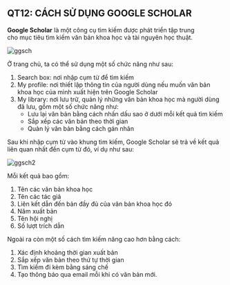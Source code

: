 <h2>QT12: CÁCH SỬ DỤNG GOOGLE SCHOLAR</h2>

<b>Google Scholar</b> là một công cụ tìm kiếm được phát triển tập trung <br> cho mục tiêu tìm kiếm văn bản khoa học và tài nguyên học thuật.

![ggsch](https://www.genengnews.com/wp-content/uploads/2020/05/BestWeb_GoogleScholar-1024x576.jpg)

Ở trang chủ, ta có thể sử dụng một số chức năng như sau:
1. Search box: nơi nhập cụm từ để tìm kiếm
2. My profile: nơi thiết lập thông tin của người dùng nếu muốn văn bản khoa học của mình xuất hiện trên Google Scholar
3. My library: nơi lưu trữ, quản lý những văn bản khoa học mà người dùng đã lưu, gồm một số chức năng như:
	* Lưu lại văn bản bằng cách nhấn dấu sao ở dưới mỗi kết quả tìm kiếm
	* Sắp xếp các văn bản theo thời gian
	* Quản lý văn bản bằng cách gán nhãn

Sau khi nhập cụm từ vào khung tìm kiếm, Google Scholar sẽ trả về kết quả liên quan nhất đến cụm từ đó, ví dụ như sau:

![ggsch2](https://www.researchgate.net/profile/Joeran-Beel/publication/320673378/figure/fig2/AS:667857784426508@1536241112889/Google-Scholars-Related-article-feature.ppm)

Mỗi kết quả bao gồm:
1. Tên các văn bản khoa học
2. Tên các tác giả
3. Liên kết dẫn đến bản đầy đủ của văn bản khoa học đó
4. Năm xuất bản
5. Tên hội nghị
6. Số lượt trích dẫn

Ngoài ra còn một số cách tìm kiếm nâng cao hơn bằng cách:
1. Xác định khoảng thời gian xuất bản
2. Sắp xếp văn bản theo thứ tự thời gian
3. Tìm kiếm đi kèm bằng sáng chế
4. Tạo thông báo qua email mỗi khi có văn bản mới.